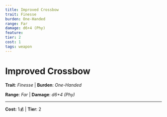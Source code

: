 ```yaml
---
title: Improved Crossbow
trait: Finesse
burden: One-Handed
range: Far
damage: d6+4 (Phy)
feature: 
tier: 2
cost: 1
tags: weapon
---
```

# Improved Crossbow

**Trait**: _Finesse_ | **Burden**: _One-Handed_

**Range**: _Far_ | **Damage**: _d6+4 (Phy)_

___
**Cost:** 1💰 | **Tier**: 2

